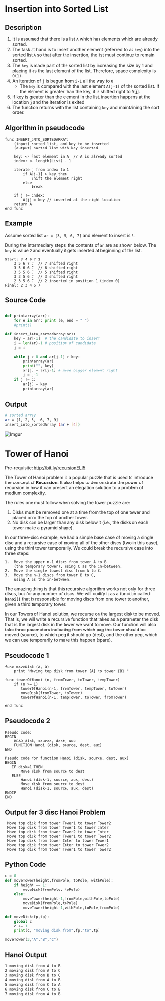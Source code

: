
# Insertion into Sorted List

## Description

1. It is assumed that there is a list `A` which has elements which are already sorted. 
2. The task at hand is to insert another element (referred to as `key`) into the sorted list `A` so that after the insertion, the list must continue to remain sorted. 
3. The `key` is made part of the sorted list by increasing the size by 1 and placing it as the last element of the list. Therefore, space complexity is `O(1)`.  
4. An iteration of `j` is begun from `i-1` all the way to `0`
	-  The `key` is compared with the last element `A[j-1]` of the sorted list. If the element is greater than the key, it is shifted right to A[j].
5. If key is greater than the element in the list, insertion happens at the location `j` and the iteration is exited 
6. The function returns with the list containing `key` and maintaining the sort order.  

## Algorithm in pseudocode 

	func INSERT_INTO_SORTEDARRAY: 
	    (input) sorted list, and key to be inserted
	    (output) sorted list with key inserted 
	    
	    key: <- last element in A  // A is already sorted
	    index: <- length(List) - 1 
		
        iterate j from index to 1
	        if A[j-1] > key then 
	            shift the element right 
	        else
	            break
      
        if j != index: 
            A[j] = key // inserted at the right location
        return A 
    end func 

## Example 
Assume sorted list `ar = [3, 5, 6, 7]` and element to insert is `2`. 

During the intermediary steps, the contents of `ar` are as shown below. The `key` is value `2` and eventually it gets inserted at beginning of the list.

	Start: 3 4 6 7 2 
		3 5 6 7 7  // 7 shifted right
		3 5 6 6 7  // 6 shifted right
		3 5 5 6 7  // 5 shifted right
		3 3 5 6 7  // 3 shifted right
		2 3 5 6 7  // 2 inserted in position 1 (index 0)
	Final: 2 3 4 6 7
		
## Source Code
```python

def printarray(arr):
    for e in arr: print (e, end = " ")
    #print()

def insert_into_sortedArray(ar):    
    key = ar[-1]  # the candidate to insert
    i = len(ar)-1 # position of candidate
    j = i

    while j > 0 and ar[j-1] > key: 
        printarray(ar)
        print("", key)
        ar[j] = ar[j-1] # move bigger element right
        j = j-1
    if j != i: 
        ar[j] = key
        printarray(ar)

```
## Output
```bash 
# sorted array 
ar = [1, 2, 5,  6, 7, 9]
insert_into_sortedArray (ar + [4])
```
![Imgur](https://imgur.com/gJn6bDt.png)

# Tower of Hanoi

Pre-requisite: http://bit.ly/recursionELI5 


The Tower of Hanoi problem is a popular puzzle that is used to introduce the concept of **Recursion**. It also helps to demonstrate the power of recursion in how it can present an elegation solution to a problem of medium complexity. 

The rules one must follow when solving the tower puzzle are:

1.  Disks must be removed one at a time from the top of one tower and placed onto the top of another tower.
2.  No disk can be larger than any disk below it (i.e., the disks on each tower make a pyramid shape).

In our three-disc example, we had a simple base case of moving a single disc and a recursive case of moving all of the other discs (two in this case), using the third tower temporarily. We could break the recursive case into three steps:

	1.  Move the upper n-1 discs from tower A to B 
	    (the temporary tower), using C as the in-between.
	2.  Move the single lowest disc from A to C.
	3.  Move the n-1 discs from tower B to C,
	    using A as the in-between.

The amazing thing is that this recursive algorithm works not only for three discs, but for any number of discs. We will codify it as a function called  **`hanoi()`**  that is responsible for moving discs from one tower to another, given a third temporary tower.

In our Towers of Hanoi solution, we recurse on the largest disk to be moved. That is, we will write a recursive function that takes as a parameter the disk that is the largest disk in the tower we want to move. Our function will also take three parameters indicating from which peg the tower should be moved (source), to which peg it should go (dest), and the other peg, which we can use temporarily to make this happen (spare).


## Pseudocode 1

	func moveDisk (A, B)
		print "Moving top disk from tower {A} to tower {B} "
		
	func towerOfHanoi (n, fromTower, toTower, tempTower)
		if (n >= 1) 
		   towerOfHanoi(n-1, fromTower, tempTower, toTower)
		   moveDisk(fromTower, toTower)
		   towerOfHanoi(n-1, tempTower, toTower, fromTower)
		   
	end func 

## Pseudocode 2

	Pseudo code:
	BEGIN
		READ disk, source, dest, aux
		FUNCTION Hanoi (disk, source, dest, aux)
	END

	Pseudo code for function Hanoi (disk, source, dest, aux)
	BEGIN
	   IF disk=1 THEN
		   Move disk from source to dest
	   ELSE
	       Hanoi (disk-1, source, aux, dest)
	       Move disk from source to dest
	       Hanoi (disk-1, source, aux, dest)
	ENDIF
	END



## Output for 3 disc Hanoi Problem
```
 Move top disk from tower Tower1 to tower Tower2
 Move top disk from tower Tower1 to tower Inter
 Move top disk from tower Tower2 to tower Inter
 Move top disk from tower Tower1 to tower Tower2
 Move top disk from tower Inter to tower Tower1
 Move top disk from tower Inter to tower Tower2
 Move top disk from tower Tower1 to tower Tower2
```

## Python Code 

```python 
c = 0
def moveTower(height,fromPole, toPole, withPole):
    if height == 1: 
        moveDisk(fromPole, toPole)
    else: 
        moveTower(height-1,fromPole,withPole,toPole)
        moveDisk(fromPole,toPole)
        moveTower(height-1,withPole,toPole,fromPole)

def moveDisk(fp,tp):
    global c
    c += 1
    print(c, "moving disk from",fp,"to",tp)

moveTower(3,"A","B","C")
```
## Hanoi Output
```bash
1 moving disk from A to B  
2 moving disk from A to C  
3 moving disk from B to C  
4 moving disk from A to B  
5 moving disk from C to A  
6 moving disk from C to B  
7 moving disk from A to B
```
<!--stackedit_data:
eyJoaXN0b3J5IjpbLTY3Mjg0NTY0NywxMDI4ODUxNTkwLC05Mz
MyMjkzMDMsNzcyNjk4NTIxLDU5MDc1NzE5OSwxMTEyMzkzNTY2
LC0xMzA3ODEyOTI4LDE0NjQwNDY3OSw2NzcxNzQ1MTBdfQ==
-->